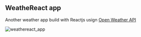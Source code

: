 WeatheReact app
-----

Another weather app build with Reactjs usign [Open Weather API](http://openweathermap.org/api)

![weathereact_app](https://cloud.githubusercontent.com/assets/2805320/8411462/bcf3e47e-1e8c-11e5-80f7-3ffb49509b8c.gif)
